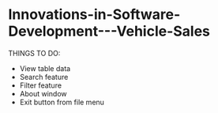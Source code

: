 # Innovations-in-Software-Development---Vehicle-Sales 

THINGS TO DO:

- View table data
- Search feature
- Filter feature
- About window
- Exit button from file menu